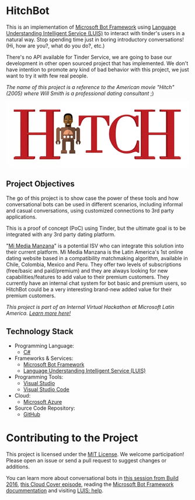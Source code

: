 # HitchBot
This is an implementation of [Microsoft Bot Framework](https://dev.botframework.com/) using [Language Understanding Intelligent Service (LUIS)](https://www.luis.ai/) to interact with tinder's users in a natural way. Stop spending time just in boring introductory conversations! (Hi, how are you?, what do you do?, etc.)

There's no API available for Tinder Service, we are going to base our development in other open sourced project that has implemented.
We don't have intention to promote any kind of bad behavior with this project, we just want to try it with few real people.

*The name of this project is a reference to the American movie "Hitch" (2005) where Will Smith is a professional dating consultant* ;)

![Project Logo](HitchBotLogoWide.PNG)


## Project Objectives
The go of this project is to show case the power of these tools and how conversational bots can be used in different scenarios, including informal and casual conversations, using customized connections to 3rd party applications.

This is a proof of concept (PoC) using Tinder, but the ultimate goal is to be integrated with any 3rd party dating platform.

"[Mi Media Manzana](http://mimediamanzana.com/)" is a potential ISV who can integrate this solution into their current platform. Mi Media Manzana is the Latin America's 1st online dating website based in a compatibility matchmaking algorithm, available in Chile, Colombia, Mexico and Peru. They offer two levels of subscriptions (free/basic and paid/premium) and they are always looking for new capabilities/features to add value to their premium customers. They currently have an internal chat system for bot basic and premium users, so HitchBot could be a very interesting brand-new added value for their premium customers.

*This project is part of an Internal Virtual Hackathon at Microsoft Latin America. [Learn more here!](https://onedrive.live.com/embed?cid=8670662A0687C238&resid=8670662A0687C238%21502285&authkey=APOAyIccmpONDQw&em=2)*

## Technology Stack
- Programming Language:
  - [C#](https://msdn.microsoft.com/library/kx37x362)
- Frameworks & Services:
  - [Microsoft Bot Framework](https://dev.botframework.com/)
  - [Language Understanding Intelligent Service (LUIS)](https://www.luis.ai)
- Programming Tools:
  - [Visual Studio](https://www.visualstudio.com/)
  - [Visual Studio Code](https://code.visualstudio.com/)
- Cloud:
  - [Microsoft Azure](https://azure.microsoft.com/)
- Source Code Repository:
  - [GitHub](https://github.com/)

# Contributing to the Project
This project is licensed under the [MIT License](LICENSE.md). We welcome participation! Please open an issue or send a pull request to suggest changes or additions.

You can learn more about conversational bots in [this session from Build 2016](https://channel9.msdn.com/events/Build/2016/B821), [this Cloud Cover episode](https://channel9.msdn.com/Shows/Cloud+Cover/Episode-206-Bot-Framework-with-Mike-Hall), reading the [Microsoft Bot Framework docummentation](http://docs.botframework.com/) and visiting [LUIS: help](https://www.luis.ai/Help).
